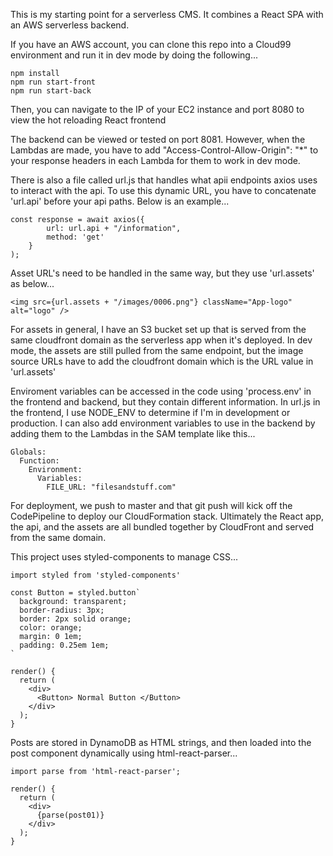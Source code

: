 This is my starting point for a serverless CMS. It combines a React SPA with an AWS serverless backend.

If you have an AWS account, you can clone this repo into a Cloud99 environment and run it in dev mode by doing the following...
```
npm install
npm run start-front
npm run start-back
```

Then, you can navigate to the IP of your EC2 instance and port 8080 to view the hot reloading React frontend

The backend can be viewed or tested on port 8081.
However, when the Lambdas are made, you have to add "Access-Control-Allow-Origin": "*" to your response headers in each Lambda for them to work in dev mode.

There is also a file called url.js that handles what apii endpoints axios uses to interact with the api.
To use this dynamic URL, you have to concatenate 'url.api' before your api paths. Below is an example...
```
const response = await axios({
        url: url.api + "/information",
        method: 'get'
    }
);
```

Asset URL's need to be handled in the same way, but they use 'url.assets' as below...
```
<img src={url.assets + "/images/0006.png"} className="App-logo" alt="logo" />
```

For assets in general, I have an S3 bucket set up that is served from the same cloudfront domain as the serverless app when it's deployed. 
In dev mode, the assets are still pulled from the same endpoint, but the image source URLs have to add the cloudfront domain which is the URL value in 'url.assets'

Enviroment variables can be accessed in the code using 'process.env' in the frontend and backend, but they contain different information. 
In url.js in the frontend, I use NODE_ENV to determine if I'm in development or production.
I can also add environment variables to use in the backend by adding them to the Lambdas in the SAM template like this...
```
Globals:
  Function:
    Environment:
      Variables:
        FILE_URL: "filesandstuff.com"
```

For deployment, we push to master and that git push will kick off the CodePipeline to deploy our CloudFormation stack.
Ultimately the React app, the api, and the assets are all bundled together by CloudFront and served from the same domain.

This project uses styled-components to manage CSS...
```
import styled from 'styled-components'

const Button = styled.button`
  background: transparent;
  border-radius: 3px;
  border: 2px solid orange;
  color: orange;
  margin: 0 1em;
  padding: 0.25em 1em;
`

render() {
  return (
    <div>
      <Button> Normal Button </Button>
    </div>
  );
}
```

Posts are stored in DynamoDB as HTML strings, and then loaded into the post component dynamically using html-react-parser...
```
import parse from 'html-react-parser';

render() {
  return (
    <div>
      {parse(post01)}
    </div>
  );
}
```
